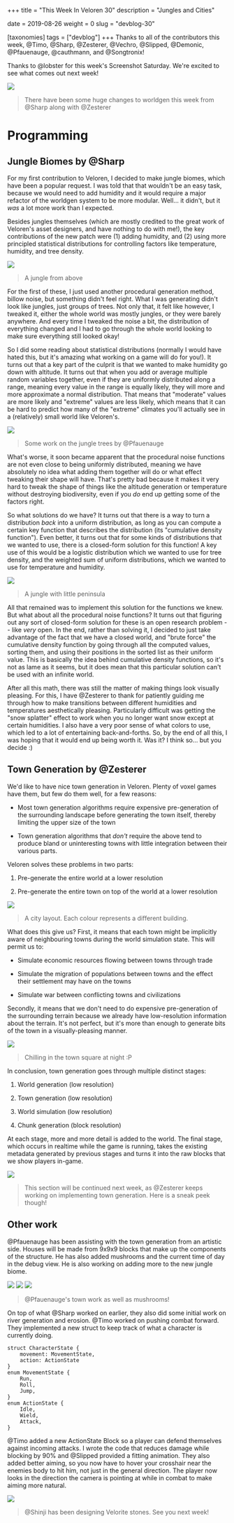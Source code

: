+++
title = "This Week In Veloren 30"
description = "Jungles and Cities"

date = 2019-08-26
weight = 0
slug = "devblog-30"

[taxonomies]
tags = ["devblog"]
+++
Thanks to all of the contributors this week, @Timo, @Sharp, @Zesterer, @Vechro, @Slipped, @Demonic, @Pfauenauge, @cauthmann, and @Songtronix!

Thanks to @lobster for this week's Screenshot Saturday. We're excited to see what comes out next week!

<img src="https://cdn.discordapp.com/attachments/541307708146581519/615943022512832512/g0LLJzOSb6kwu52gDeLx0jCAViYGl1OI7Iwlcs9FBd4.png"/>

> There have been some huge changes to worldgen this week from @Sharp along with @Zesterer

# Programming

## Jungle Biomes by @Sharp

For my first contribution to Veloren, I decided to make jungle biomes, which have been a popular request. I was told that that wouldn't be an easy task, because we would need to add humidity and it would require a major refactor of the worldgen system to be more modular. Well... it didn't, but it *was* a lot more work than I expected.

Besides jungles themselves (which are mostly credited to the great work of Veloren's asset designers, and have nothing to do with me!), the key contributions of the new patch were (1) adding humidity, and (2) using more principled statistical distributions for controlling factors like temperature, humidity, and tree density.

<img src="https://media.discordapp.net/attachments/523568428905398283/615478921995223040/screenshot_1566811761699.png?width=1150&height=684"/>

> A jungle from above

For the first of these, I just used another procedural generation method, billow noise, but something didn't feel right. What I was generating didn't look like jungles, just groups of trees. Not only that, it felt like however, I tweaked it, either the whole world was mostly jungles, or they were barely anywhere. And every time I tweaked the noise a bit, the distribution of everything changed and I had to go through the whole world looking to make sure everything still looked okay!

So I did some reading about statistical distributions (normally I would have hated this, but it's amazing what working on a game will do for you!). It turns out that a key part of the culprit is that we wanted to make humidity go down with altitude. It turns out that when you add or average multiple random variables together, even if they are uniformly distributed along a range, meaning every value in the range is equally likely, they will more and more approximate a normal distribution. That means that "moderate" values are more likely and "extreme" values are less likely, which means that it can be hard to predict how many of the "extreme" climates you'll actually see in a (relatively) small world like Veloren's.

<img src="https://media.discordapp.net/attachments/523568428905398283/615846109637771274/screenshot_1566899482405.png?width=1226&height=702">

> Some work on the jungle trees by @Pfauenauge

What's worse, it soon became apparent that the procedural noise functions are not even close to being uniformly distributed, meaning we have absolutely no idea what adding them together will do or what effect tweaking their shape will have. That's pretty bad because it makes it very hard to tweak the shape of things like the altitude generation or temperature without destroying biodiversity, even if you *do* end up getting some of the factors right.

So what solutions do we have? It turns out that there is a way to turn a distribution *back* into a uniform distribution, as long as you can compute a certain key function that describes the distribution (its "cumulative density function"). Even better, it turns out that for some kinds of distributions that we wanted to use, there is a closed-form solution for this function! A key use of this would be a logistic distribution which we wanted to use for tree density, and the weighted sum of uniform distributions, which we wanted to use for temperature and humidity.

<img src="https://media.discordapp.net/attachments/523568428905398283/614276631309320192/screenshot_1566525273985.png?width=1150&height=684"/>

> A jungle with little peninsula

All that remained was to implement this solution for the functions we knew. But what about all the procedural noise functions? It turns out that figuring out any sort of closed-form solution for these is an open research problem -- like *very* open. In the end, rather than solving it, I decided to just take advantage of the fact that we have a closed world, and "brute force" the cumulative density function by going through all the computed values, sorting them, and using their positions in the sorted list as their uniform value. This is basically the idea behind cumulative density functions, so it's not as lame as it seems, but it does mean that this particular solution can't be used with an infinite world.

After all this math, there was still the matter of making things look visually pleasing. For this, I have @Zesterer to thank for patiently guiding me through how to make transitions between different humidities and temperatures aesthetically pleasing. Particularly difficult was getting the "snow splatter" effect to work when you no longer want snow except at certain humidities. I also have a very poor sense of what colors to use, which led to a lot of entertaining back-and-forths. So, by the end of all this, I was hoping that it would end up being worth it. Was it? I think so... but you decide :)

## Town Generation by @Zesterer

We'd like to have nice town generation in Veloren. Plenty of voxel games have them, but few do them well, for a few reasons:

- Most town generation algorithms require expensive pre-generation of the surrounding landscape before generating the town itself, thereby limiting the upper size of the town

- Town generation algorithms that *don't* require the above tend to produce bland or uninteresting towns with little integration between their various parts.

Veloren solves these problems in two parts:

1) Pre-generate the entire world at a lower resolution

2) Pre-generate the entire town on top of the world at a lower resolution

<img src="https://media.discordapp.net/attachments/523568428905398283/615584277169569827/unknown.png">

> A city layout. Each colour represents a different building.

What does this give us? First, it means that each town might be implicitly aware of neighbouring towns during the world simulation state. This will permit us to:

- Simulate economic resources flowing between towns through trade

- Simulate the migration of populations between towns and the effect their settlement may have on the towns

- Simulate war between conflicting towns and civilizations

Secondly, it means that we don't need to do expensive pre-generation of the surrounding terrain because we already have low-resolution information about the terrain. It's not perfect, but it's more than enough to generate bits of the town in a visually-pleasing manner.

<img src="https://images-ext-2.discordapp.net/external/7QZy7BZEEOFFzHHkVZREoJBbGo8Ie276R4hqKjOamOE/https/cdn.discordapp.com/attachments/481112886308110339/615610635631329316/unknown.png?width=1327&height=684">

> Chilling in the town square at night :P

In conclusion, town generation goes through multiple distinct stages:

1) World generation (low resolution)

2) Town generation (low resolution)

3) World simulation (low resolution)

4) Chunk generation (block resolution)

At each stage, more and more detail is added to the world. The final stage, which occurs in realtime while the game is running, takes the existing metadata generated by previous stages and turns it into the raw blocks that we show players in-game.

<img src="https://images-ext-1.discordapp.net/external/KjYDB3JFLu1WD7AgAocMUyfXDTqcyCimAVqa09PMAXY/https/cdn.discordapp.com/attachments/450064928720814081/614956265453518899/unknown.png?width=1324&height=684">

> This section will be continued next week, as @Zesterer keeps working on implementing town generation. Here is a sneak peek though!

## Other work

@Pfauenauge has been assisting with the town generation from an artistic side. Houses will be made from 9x9x9 blocks that make up the components of the structure. He has also added mushrooms and the current time of day in the debug view. He is also working on adding more to the new jungle biome.

<img src="https://images-ext-1.discordapp.net/external/T5v-Z5RNJWjyq5ZbnozfILF5lzQdRJcQozodVllrkjs/https/cdn.discordapp.com/attachments/481112886308110339/615466971395522580/unknown.png">

<img src="https://images-ext-1.discordapp.net/external/K-mNEtuwzVKqMR6meIMiHjnD2Eh7ehOf4BDJCuc2BS0/%3Fwidth%3D544%26height%3D541/https/media.discordapp.net/attachments/481112886308110339/615450248059289610/unknown.png">

<img src="https://cdn.discordapp.com/attachments/597826574095613962/615940088110776321/screenshot_1566921934065.png">

> @Pfauenauge's town work as well as mushrooms!

On top of what @Sharp worked on earlier, they also did some initial work on river generation and erosion. @Timo worked on pushing combat forward. They implemented a new struct to keep track of what a character is currently doing.

```
struct CharacterState {
    movement: MovementState,
    action: ActionState
}
enum MovementState {
    Run,
    Roll,
    Jump,
}
enum ActionState {
    Idle,
    Wield,
    Attack,
}
```

@Timo added a new ActionState Block so a player can defend themselves against incoming attacks. I wrote the code that reduces damage while blocking by 90% and @Slipped provided a fitting animation. They also added better aiming, so you now have to hover your crosshair near the enemies body to hit him, not just in the general direction. The player now looks in the direction the camera is pointing at while in combat to make aiming more natural.

<img src="https://cdn.discordapp.com/attachments/597826574095613962/615940642631057439/235e1f21eafa4361e19b053c302d4e01.png">

> @Shinji has been designing Velorite stones. See you next week!